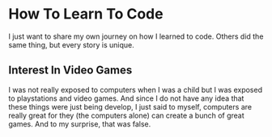 # How To Learn To Code
I just want to share my own journey on how I learned to code.
Others did the same thing, but every story is unique.

## Interest In Video Games
I was not really exposed to computers when I was a child but
I was exposed to playstations and video games. And since I
do not have any idea that these things were just being
develop, I just said to myself, computers are really great
for they (the computers alone) can create a bunch of great games.
And to my surprise, that was false.
